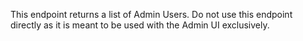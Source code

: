 This endpoint returns a list of Admin Users. Do not use this endpoint directly
as it is meant to be used with the Admin UI exclusively.
